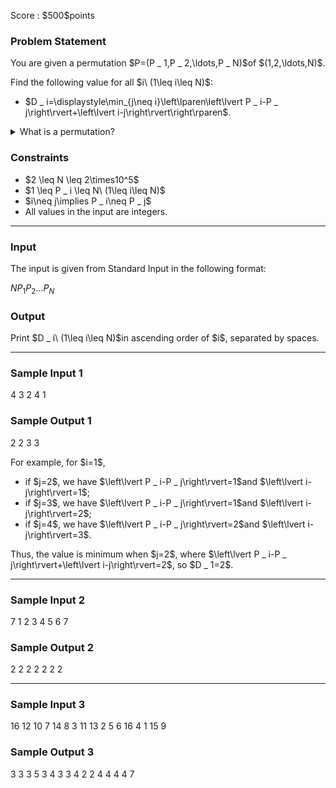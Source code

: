 
<div>

<span>

<span>

<p>
Score : $500$points
</p>

<div>

<section>

### **Problem Statement**

<p>
You are given a permutation $P=(P _ 1,P _ 2,\ldots,P _ N)$of $(1,2,\ldots,N)$.
</p>

<p>
Find the following value for all $i\ (1\leq i\leq N)$:
</p>

<ul>

<li>
$D _ i=\displaystyle\min_{j\neq i}\left\lparen\left\lvert P _ i-P _ j\right\rvert+\left\lvert i-j\right\rvert\right\rparen$.
</li>

</ul>

<details>

<summary>
What is a permutation?
</summary>
A permutation of $(1,2,\ldots,N)$is a sequence that is obtained by rearranging $(1,2,\ldots,N)$.
In other words, a sequence $A$of length $N$is a permutation of $(1,2,\ldots,N)$if and only if each $i\ (1\leq i\leq N)$occurs in $A$exactly once.


</details>

</section>

</div>

<div>

<section>

### **Constraints**

<ul>

<li>
$2 \leq N \leq 2\times10^5$
</li>

<li>
$1 \leq P _ i \leq N\ (1\leq i\leq N)$
</li>

<li>
$i\neq j\implies P _ i\neq P _ j$
</li>

<li>
All values in the input are integers.
</li>

</ul>

</section>

</div>

---

<div>

<div>

<section>

### **Input**

<p>
The input is given from Standard Input in the following format:
</p>

<div>

$N$$P _ 1$$P _ 2$$\ldots$$P _ N$
</div>

</section>

</div>

<div>

<section>

### **Output**

<p>
Print $D _ i\ (1\leq i\leq N)$in ascending order of $i$, separated by spaces.
</p>

</section>

</div>

</div>

---

<div>

<section>

### **Sample Input 1**

<div>

4
3 2 4 1

</div>

</section>

</div>

<div>

<section>

### **Sample Output 1**

<div>

2 2 3 3 

</div>

<p>
For example, for $i=1$,
</p>

<ul>

<li>
if $j=2$, we have $\left\lvert P _ i-P _ j\right\rvert=1$and $\left\lvert i-j\right\rvert=1$;
</li>

<li>
if $j=3$, we have $\left\lvert P _ i-P _ j\right\rvert=1$and $\left\lvert i-j\right\rvert=2$;
</li>

<li>
if $j=4$, we have $\left\lvert P _ i-P _ j\right\rvert=2$and $\left\lvert i-j\right\rvert=3$.
</li>

</ul>

<p>
Thus, the value is minimum when $j=2$, where $\left\lvert P _ i-P _ j\right\rvert+\left\lvert i-j\right\rvert=2$, so $D _ 1=2$.
</p>

</section>

</div>

---

<div>

<section>

### **Sample Input 2**

<div>

7
1 2 3 4 5 6 7

</div>

</section>

</div>

<div>

<section>

### **Sample Output 2**

<div>

2 2 2 2 2 2 2 

</div>

</section>

</div>

---

<div>

<section>

### **Sample Input 3**

<div>

16
12 10 7 14 8 3 11 13 2 5 6 16 4 1 15 9

</div>

</section>

</div>

<div>

<section>

### **Sample Output 3**

<div>

3 3 3 5 3 4 3 3 4 2 2 4 4 4 4 7 

</div>

</section>

</div>

</span>

</span>

</div>
